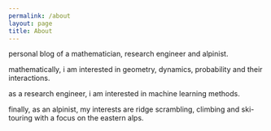 ```yaml
---
permalink: /about
layout: page
title: About
---
```


personal blog of a mathematician, research engineer and alpinist.

mathematically, i am interested in geometry, dynamics, probability and their interactions.

as a research engineer, i am interested in machine learning methods.

finally, as an alpinist, my interests are ridge scrambling, climbing and ski-touring with a focus on the eastern alps.

